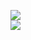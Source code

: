 [![](https://img.shields.io/badge/Made%20With-Github%20Spray-lightgrey.svg?style=for-the-badge&logo=github)](https://github.com/Annihil/github-spray#6754)  
[![](https://i.imgur.com/2DrTn0Z.gif)](https://github.com/Annihil/github-spray)